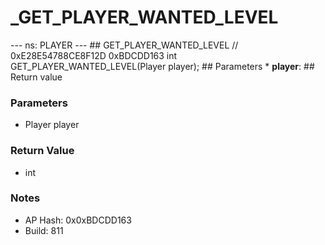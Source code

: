 # _GET_PLAYER_WANTED_LEVEL

--- ns: PLAYER --- ## GET_PLAYER_WANTED_LEVEL  // 0xE28E54788CE8F12D 0xBDCDD163 int GET_PLAYER_WANTED_LEVEL(Player player);   ## Parameters * **player**:  ## Return value

### Parameters
* Player player

### Return Value
* int

### Notes
* AP Hash: 0x0xBDCDD163
* Build: 811

